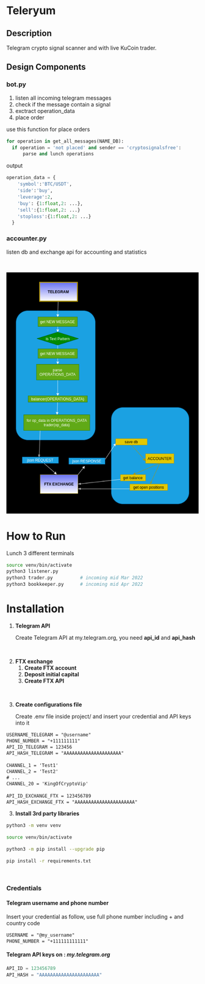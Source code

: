 # Teleryum

## Description
Telegram crypto signal scanner and with live KuCoin trader.

## Design Components
### bot.py

1. listen all incoming telegram messages
2. check if the message contain a signal
4. exctract operation_data
5. place order

use this function for place orders 

``` python
for operation in get_all_messages(NAME_DB):
  if operation = 'not placed' and sender == 'cryptosignalsfree':
      parse and lunch operations
```
output
``` python
operation_data = {
    'symbol':'BTC/USDT',
    'side':'buy',
    'leverage':2,
    'buy': {1:float,2: ...},
    'sell':{1:float,2: ...}
    'stoploss':{1:float,2: ...}
  }
```

### accounter.py
listen db and exchange api for accounting and statistics

<br>

![alt text](/docs/flowcharts/flowchart.png)


# How to Run 
Lunch 3 different terminals 
```bash
source venv/bin/activate
python3 listener.py
python3 trader.py          # incoming mid Mar 2022
python3 bookkeeper.py      # incoming mid Apr 2022
```

# Installation
1. **Telegram API**
  
   Create Telegram API at my.telegram.org, you need **api_id** and **api_hash**

<br>

2. **FTX exchange**
    1. **Create FTX account**
    2. **Deposit initial capital**
    3. **Create FTX API**

<br>

3. **Create configurations file** 

    Create .env file inside project/ and insert your credential and API keys into it 

```
USERNAME_TELEGRAM = "@username"
PHONE_NUMBER = "+111111111" 
API_ID_TELEGRAM = 123456
API_HASH_TELEGRAM = "AAAAAAAAAAAAAAAAAAAAA" 

CHANNEL_1 = 'Test1'
CHANNEL_2 = 'Test2'
# ...
CHANNEL_20 = 'KingOfCryptoVip'

API_ID_EXCHANGE_FTX = 123456789
API_HASH_EXCHANGE_FTX = "AAAAAAAAAAAAAAAAAAAAAA" 

```


3. **Install 3rd party libraries**

```bash
python3 -m venv venv
```
```bash
source venv/bin/activate
```
```bash
python3 -m pip install --upgrade pip 
```
```bash
pip install -r requirements.txt 
```

<br>

### Credentials

#### Telegram username and phone number
Insert your credential as follow, use full phone number including + and country code 
```
USERNAME = "@my_username"
PHONE_NUMBER = "+111111111111" 
```

#### Telegram API keys on :    _my.telegram.org_
``` python
API_ID = 123456789
API_HASH = "AAAAAAAAAAAAAAAAAAAAAA" 
```